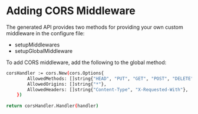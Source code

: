 # Adding CORS Middleware

The generated API provides two methods for providing your own custom middleware in the configure file:
* setupMiddlewares
* setupGlobalMiddleware

To add CORS middleware, add the following to the global method:

```bash
corsHandler := cors.New(cors.Options{
		AllowedMethods: []string{"HEAD", "PUT", "GET", "POST", "DELETE", "OPTIONS"},
		AllowedOrigins: []string{"*"},
		AllowedHeaders: []string{"Content-Type", "X-Requested-With"},
	})
	
return corsHandler.Handler(handler)
```